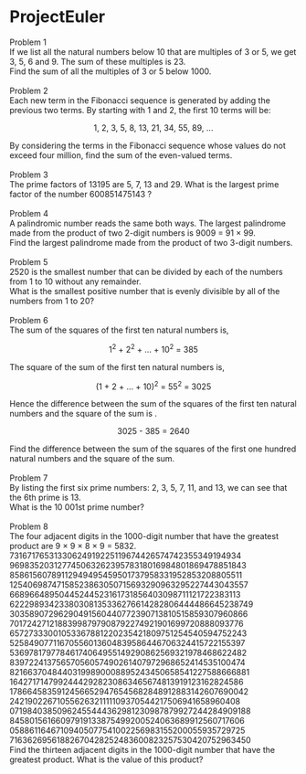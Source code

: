 # ProjectEuler

Problem 1<br />
If we list all the natural numbers below 10 that are multiples of 3 or 5, we get 3, 5, 6 and 9. The sum of these multiples is 23.
<br />
Find the sum of all the multiples of 3 or 5 below 1000. <br /><br />
Problem 2<br />
Each new term in the Fibonacci sequence is generated by adding the previous two terms. By starting with 1 and 2, the first 10 terms will be:
<p align="center">
1, 2, 3, 5, 8, 13, 21, 34, 55, 89, ...
</p>
By considering the terms in the Fibonacci sequence whose values do not exceed four million, find the sum of the even-valued terms. <br /><br />
Problem 3<br />
The prime factors of 13195 are 5, 7, 13 and 29.
What is the largest prime factor of the number 600851475143 ? <br /><br />
Problem 4<br />
A palindromic number reads the same both ways. The largest palindrome made from the product of two 2-digit numbers is 9009 = 91 × 99.
<br />
Find the largest palindrome made from the product of two 3-digit numbers. <br /><br />
Problem 5<br />
2520 is the smallest number that can be divided by each of the numbers from 1 to 10 without any remainder.
<br />
What is the smallest positive number that is evenly divisible by all of the numbers from 1 to 20? <br /><br />
Problem 6<br />
The sum of the squares of the first ten natural numbers is,<br />
<p align="center">
1<sup>2</sup> + 2<sup>2</sup> + ... + 10<sup>2</sup> = 385
</p>
The square of the sum of the first ten natural numbers is,
<p align="center">
(1 + 2 + ... + 10)<sup>2</sup> = 55<sup>2</sup> = 3025
</p>
Hence the difference between the sum of the squares of the first ten natural numbers and the square of the sum is .
<p align="center">
3025 - 385 = 2640
</p>
Find the difference between the sum of the squares of the first one hundred natural numbers and the square of the sum. <br /><br />
Problem 7<br />
By listing the first six prime numbers: 2, 3, 5, 7, 11, and 13, we can see that the 6th prime is 13.
<br />
What is the 10 001st prime number? <br /><br />
Problem 8<br/>
The four adjacent digits in the 1000-digit number that have the greatest product are 9 × 9 × 8 × 9 = 5832.
<br/>
73167176531330624919225119674426574742355349194934
96983520312774506326239578318016984801869478851843
85861560789112949495459501737958331952853208805511
12540698747158523863050715693290963295227443043557
66896648950445244523161731856403098711121722383113
62229893423380308135336276614282806444486645238749
30358907296290491560440772390713810515859307960866
70172427121883998797908792274921901699720888093776
65727333001053367881220235421809751254540594752243
52584907711670556013604839586446706324415722155397
53697817977846174064955149290862569321978468622482
83972241375657056057490261407972968652414535100474
82166370484403199890008895243450658541227588666881
16427171479924442928230863465674813919123162824586
17866458359124566529476545682848912883142607690042
24219022671055626321111109370544217506941658960408
07198403850962455444362981230987879927244284909188
84580156166097919133875499200524063689912560717606
05886116467109405077541002256983155200055935729725
71636269561882670428252483600823257530420752963450
<br/>
Find the thirteen adjacent digits in the 1000-digit number that have the greatest product. What is the value of this product?
